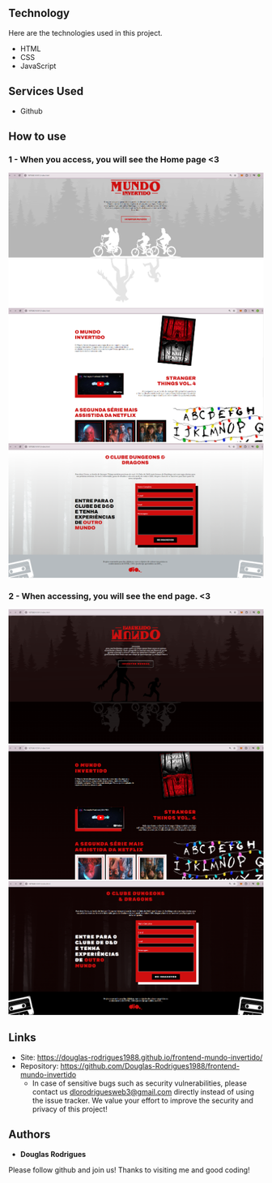 ## Technology 

Here are the technologies used in this project.

* HTML
* CSS
* JavaScript

## Services Used

* Github

## How to use

### 1 - When you access, you will see the Home page <3

![Homepage image](https://github.com/Douglas-Rodrigues1988/frontend-mundo-invertido/blob/main/assets/images/inicio1.png)
![Homepage image](https://github.com/Douglas-Rodrigues1988/frontend-mundo-invertido/blob/main/assets/images/inicio2.png)
![Homepage image](https://github.com/Douglas-Rodrigues1988/frontend-mundo-invertido/blob/main/assets/images/inicio3.png)

### 2 - When accessing, you will see the end page. <3

![Posts](https://github.com/Douglas-Rodrigues1988/frontend-mundo-invertido/blob/main/assets/images/fim1.png)
![Posts](https://github.com/Douglas-Rodrigues1988/frontend-mundo-invertido/blob/main/assets/images/fim2.png)
![Posts](https://github.com/Douglas-Rodrigues1988/frontend-mundo-invertido/blob/main/assets/images/fim3.png)

## Links
  - Site: https://douglas-rodrigues1988.github.io/frontend-mundo-invertido/
  - Repository: https://github.com/Douglas-Rodrigues1988/frontend-mundo-invertido
    - In case of sensitive bugs such as security vulnerabilities, please contact us
      dlorodriguesweb3@gmail.com directly instead of using the issue tracker. We value your effort
      to improve the security and privacy of this project!


  ## Authors

  * **Douglas Rodrigues** 

  Please follow github and join us!
  Thanks to visiting me and good coding!
